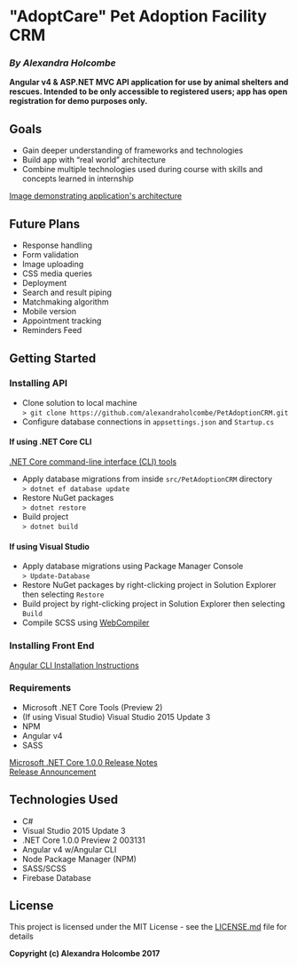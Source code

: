 # "AdoptCare" Pet Adoption Facility CRM

### _By Alexandra Holcombe_

**Angular v4 & ASP.NET MVC API application for use by animal shelters and rescues.  Intended to be only accessible to registered users; app has open registration for demo purposes only.**

## Goals
* Gain deeper understanding of frameworks and technologies
* Build app with “real world” architecture
* Combine multiple technologies used during course with skills and concepts learned in internship

[Image demonstrating application's architecture](http://i.imgur.com/urrm2q4.png)

## Future Plans
* Response handling
* Form validation
* Image uploading
* CSS media queries
* Deployment
* Search and result piping
* Matchmaking algorithm
* Mobile version
* Appointment tracking
* Reminders Feed

## Getting Started

### Installing API
* Clone solution to local machine  
`> git clone https://github.com/alexandraholcombe/PetAdoptionCRM.git`  
* Configure database connections in `appsettings.json` and `Startup.cs`  

#### If using .NET Core CLI
[.NET Core command-line interface (CLI) tools](https://docs.microsoft.com/en-us/dotnet/articles/core/tools/)  
* Apply database migrations from inside `src/PetAdoptionCRM` directory  
`> dotnet ef database update`
* Restore NuGet packages  
`> dotnet restore`  
* Build project  
`> dotnet build`  

#### If using Visual Studio
* Apply database migrations using Package Manager Console  
`> Update-Database`
* Restore NuGet packages by right-clicking project in Solution Explorer then selecting `Restore`
* Build project by right-clicking project in Solution Explorer then selecting `Build`
* Compile SCSS using [WebCompiler](https://marketplace.visualstudio.com/items?itemName=MadsKristensen.WebCompiler)

### Installing Front End
[Angular CLI Installation Instructions](https://github.com/angular/angular-cli#development-hints-for-working-on-angular-cli)

### Requirements
* Microsoft .NET Core Tools (Preview 2)
* (If using Visual Studio) Visual Studio 2015 Update 3
* NPM
* Angular v4
* SASS

[Microsoft .NET Core 1.0.0 Release Notes](https://github.com/dotnet/core/blob/master/release-notes/1.0/1.0.0.md)  
[Release Announcement](https://blogs.msdn.microsoft.com/dotnet/2016/06/27/announcing-net-core-1-0/)

## Technologies Used
* C#
* Visual Studio 2015 Update 3
* .NET Core 1.0.0 Preview 2 003131
* Angular v4 w/Angular CLI
* Node Package Manager (NPM)
* SASS/SCSS
* Firebase Database

## License

This project is licensed under the MIT License - see the [LICENSE.md](LICENSE.md) file for details

**Copyright (c) Alexandra Holcombe 2017**
